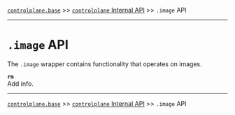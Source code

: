 [`controlplane.base`](../README.md) >> [`controlplane` Internal API](./CONTROLPLANE-BASE-INTERNAL-API.md) >> `.image` API

-----

# `.image` API

The `.image` wrapper contains functionality that operates on images.

__`rm`__  
Add info.  

-----
[`controlplane.base`](../README.md) >> [`controlplane` Internal API](./CONTROLPLANE-BASE-INTERNAL-API.md) >> `.image` API
